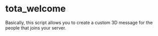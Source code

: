 # tota_welcome
Basically, this script allows you to create a custom 3D message for the people that joins your server.
